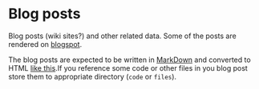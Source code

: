 # Blog posts

Blog posts (wiki sites?) and other related data. Some of the posts are rendered on [blogspot](http://jreisinger.blogspot.sk).

The blog posts are expected to be written in [MarkDown](http://daringfireball.net/projects/markdown/) and converted to HTML [like this](http://notely.blogspot.co.at/2011/08/how-to-use-markdown-in-blogspot-posts.html).If you reference some code or other files in you blog post store them to appropriate directory (`code` or `files`).

